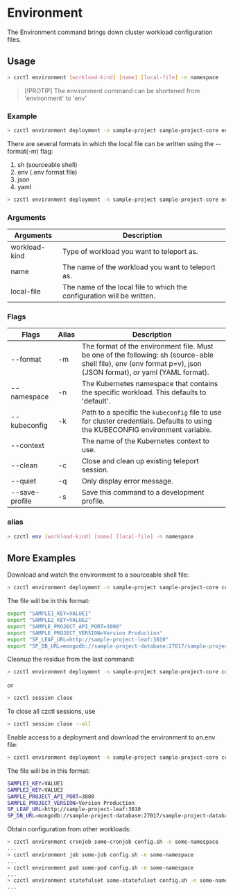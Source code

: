 # Environment

The Environment command brings down cluster workload configuration files.

## Usage

```bash
> czctl environment [workload-kind] [name] [local-file] -n namespace
```

> [!PROTIP]
> The environment command can be shortened from 'environment' to 'env'

### Example

```bash
> czctl environment deployment -n sample-project sample-project-core env.sh
```

There are several formats in which the local file can be written using the --format(-m) flag:

1. sh (sourceable shell)
2. env (.env format file)
3. json
4. yaml

```bash
> czctl environment deployment -n sample-project sample-project-core env.json --format json
```

### Arguments

| Arguments       | Description
| --------       | -----------
| workload-kind  | Type of workload you want to teleport as.
| name           | The name of the workload you want to teleport as.
| local-file     | The name of the local file to which the configuration will be written.

### Flags

| Flags          | Alias | Description
| ------------   | ----- | -----------
| --format       | -m    |     The format of the environment file. Must be one of the following: sh (source-able shell file), env (env format p=v), json (JSON format), or yaml (YAML format).
| --namespace    | -n    | The Kubernetes namespace that contains the specific workload. This defaults to 'default'.
| --kubeconfig   | -k    | Path to a specific the `kubeconfig` file to use for cluster credentials. Defaults to using the KUBECONFIG environment variable.
| --context      |       | The name of the Kubernetes context to use.
| --clean        | -c    | Close and clean up existing teleport session.
| --quiet        | -q    | Only display error message.
| --save-profile | -s    | Save this command to a development profile.

### alias

```bash
> czctl env [workload-kind] [name] [local-file] -n namespace
```

## More Examples

Download and watch the environment to a sourceable shell file:

```bash
> czctl environment deployment -n sample-project sample-project-core core.sh --format sh
```

The file will be in this format:

```bash
export "SAMPLE1_KEY=VALUE1"
export "SAMPLE2_KEY=VALUE2"
export "SAMPLE_PROJECT_API_PORT=3000"
export "SAMPLE_PROJECT_VERSION=Version Production"
export "SP_LEAF_URL=http://sample-project-leaf:3010"
export "SP_DB_URL=mongodb://sample-project-database:27017/sample-project-database"
```

Cleanup the residue from the last command:

```bash
> czctl environment deployment -n sample-project sample-project-core core.sh --format sh --clean
```

or

```bash
> czctl session close
```

To close all czctl sessions, use

```bash
> czctl session close --all
```

Enable access to a deployment and download the environment to an.env file:

```bash
> czctl environment deployment -n sample-project sample-project-core core.env --format env
```

The file will be in this format:

```bash
SAMPLE1_KEY=VALUE1
SAMPLE2_KEY=VALUE2
SAMPLE_PROJECT_API_PORT=3000
SAMPLE_PROJECT_VERSION=Version Production
SP_LEAF_URL=http://sample-project-leaf:3010
SP_DB_URL=mongodb://sample-project-database:27017/sample-project-database
```

Obtain configuration from other workloads:

```bash
> czctl environment cronjob some-cronjob config.sh -n some-namespace
...
> czctl environment job some-job config.sh -n some-namespace
...
> czctl environment pod some-pod config.sh -n some-namespace
...
> czctl environment statefulset some-statefulset config.sh -n some-namespace
...
```
